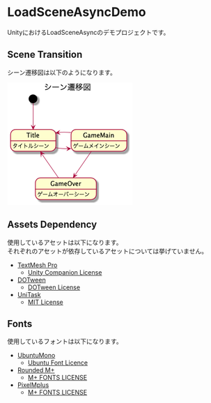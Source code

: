# LoadSceneAsyncDemo

UnityにおけるLoadSceneAsyncのデモプロジェクトです。

## Scene Transition

シーン遷移図は以下のようになります。

![SceneTransition](https://github.com/mnrn/LoadSceneAsyncDemo/blob/main/Docs/Images/scene.png)

## Assets Dependency

使用しているアセットは以下になります。  
それぞれのアセットが依存しているアセットについては挙げていません。

- [TextMesh Pro]
  - [Unity Companion License](https://docs.unity3d.com/ja/Packages/com.unity.textmeshpro@3.0/license/LICENSE.html)
- [DOTween]
  - [DOTween License](http://dotween.demigiant.com/license.php)
- [UniTask]
  - [MIT License](https://github.com/Cysharp/UniTask/blob/master/LICENSE)

## Fonts

使用しているフォントは以下になります。

- [UbuntuMono](https://fonts.google.com/specimen/Ubuntu+Mono)
  - [Ubuntu Font Licence](https://ubuntu.com/legal/font-licence)
- [Rounded M+](http://jikasei.me/font/rounded-mplus/about.html)
  - [M+ FONTS LICENSE](https://mplusfonts.github.io/)
- [PixelMplus](https://itouhiro.hatenablog.com/entry/20130602/font)
  - [M+ FONTS LICENSE](https://mplusfonts.github.io/)

[TextMesh Pro]:<https://docs.unity3d.com/ja/2019.4/Manual/com.unity.textmeshpro.html>
[DOTween]:<http://dotween.demigiant.com/>
[UniTask]:<https://github.com/Cysharp/UniTask>
